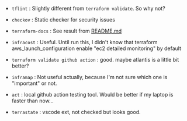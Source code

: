 - `tflint` : Slightly different from `terraform validate`. So why not?
- `checkov` : Static checker for security issues
- `terraform-docs` : See result from [README.md](./README.md)
- `infracost` : Useful. Until run this, I didn't know that terraform aws_launch_configuration enable "ec2 detailed monitoring" by default
- `terraform validate github action` : good. maybe atlantis is a little bit better?
- `inframap` : Not useful actually, because I'm not sure which one is "important" or not.

- `act` : local github action testing tool. Would be better if my laptop is faster than now...

- `terrastate` : vscode ext, not checked but looks good.


